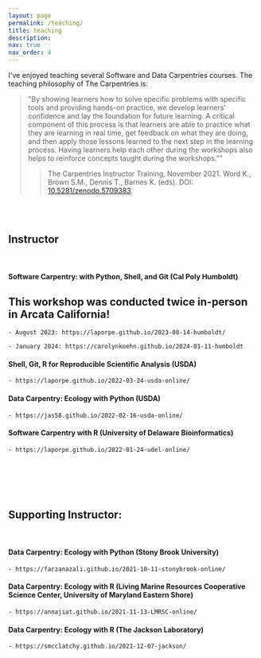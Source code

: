 ```yaml
---
layout: page
permalink: /teaching/
title: teaching
description:
nav: true
nav_order: 4
---
```


I've enjoyed teaching several Software and Data Carpentries courses. The teaching philosophy of The Carpentries is:

> "By showing learners how to solve specific problems with specific tools and providing hands-on practice, we develop learners’ confidence and lay the foundation for future learning. A critical component of this process is that learners are able to practice what they are learning in real time, get feedback on what they are doing, and then apply those lessons learned to the next step in the learning process. Having learners help each other during the workshops also helps to reinforce concepts taught during the workshops.""
> > The Carpentries Instructor Training, November 2021. Word K., Brown S.M., Dennis T., Barnes K. (eds). DOI: [10.5281/zenodo.5709383](https://doi.org/10.5281/zenodo.5709383).


 <br>
 <br>


## Instructor
 <br>

#### Software Carpentry: with Python, Shell, and Git (Cal Poly Humboldt)
## This workshop was conducted twice in-person in Arcata California! 
	
	- August 2023: https://laporpe.github.io/2023-08-14-humboldt/
	
	- January 2024: https://carolynkoehn.github.io/2024-01-11-humboldt

#### Shell, Git, R for Reproducible Scientific Analysis (USDA)
	- https://laporpe.github.io/2022-03-24-usda-online/
	
#### Data Carpentry: Ecology with Python (USDA)
	- https://jas58.github.io/2022-02-16-usda-online/
	
#### Software Carpentry with R (University of Delaware Bioinformatics)
	- https://laporpe.github.io/2022-01-24-udel-online/
	
<br>
<br>
<br>
<br>

## Supporting Instructor:
 <br>

#### Data Carpentry: Ecology with Python (Stony Brook University)
	- https://farzanazali.github.io/2021-10-11-stonybrook-online/
	
#### Data Carpentry: Ecology with R (Living Marine Resources Cooperative Science Center, University of Maryland Eastern Shore)
	- https://annajiat.github.io/2021-11-13-LMRSC-online/

#### Data Carpentry: Ecology with R (The Jackson Laboratory)
	- https://smcclatchy.github.io/2021-12-07-jackson/






